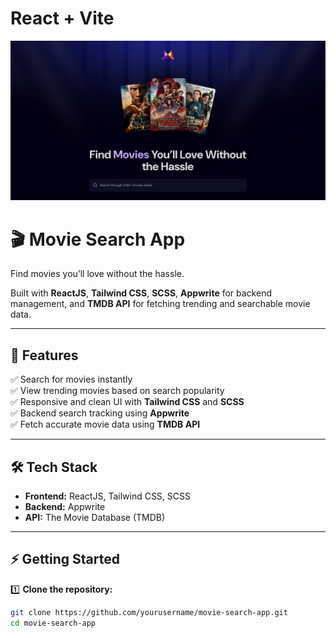 # React + Vite

![Preview Landing](src/assets/images/screenshot.png)

# 🎬 Movie Search App

Find movies you’ll love without the hassle.

Built with **ReactJS**, **Tailwind CSS**, **SCSS**, **Appwrite** for backend management, and **TMDB API** for fetching trending and searchable movie data.

---

## 🚀 Features

✅ Search for movies instantly  
✅ View trending movies based on search popularity  
✅ Responsive and clean UI with **Tailwind CSS** and **SCSS**  
✅ Backend search tracking using **Appwrite**  
✅ Fetch accurate movie data using **TMDB API**

---

## 🛠️ Tech Stack

- **Frontend:** ReactJS, Tailwind CSS, SCSS
- **Backend:** Appwrite
- **API:** The Movie Database (TMDB)

---

## ⚡ Getting Started

1️⃣ **Clone the repository:**
```bash
git clone https://github.com/yourusername/movie-search-app.git
cd movie-search-app

